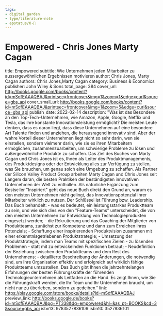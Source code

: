 ```yaml
---
tags: 
- digital_garden
- type/literature-note
- epstatus/0-🌰
---
```

# Empowered - Chris Jones Marty Cagan

title: Empowered
subtitle: Wie Unternehmen jeden Mitarbeiter zu aussergewöhnlichen Ergebnissen motivieren
author: Chris Jones, Marty Cagan
authors: Chris Jones,Marty Cagan
category: Business & Economics
publisher: John Wiley & Sons
total_page: 384
cover_url: http://books.google.com/books/content?id=mSdfEAAAQBAJ&printsec=frontcover&img=1&zoom=1&edge=curl&source=gbs_api
cover_small_url: http://books.google.com/books/content?id=mSdfEAAAQBAJ&printsec=frontcover&img=1&zoom=5&edge=curl&source=gbs_api
publish_date: 2022-02-14
description: "Was ist das Besondere an den Top-Tech-Unternehmen, wie Amazon, Apple, Google, Netflix und Tesla, das ihre konstante Innovationsleistung ermöglicht? Die meisten Leute denken, dass es daran liegt, dass diese Unternehmen auf eine besondere Art Talente finden und anziehen, die herausragend innovativ sind. Aber der wahre Vorteil dieser Unternehmen liegt nicht so sehr darin, wen sie einstellen, sondern vielmehr darin, wie sie es ihren Mitarbeitern ermöglichen, zusammenzuarbeiten, um schwierige Probleme zu lösen und außergewöhnliche Produkte zu schaffen. Das Ziel des Buches von Marty Cagan und Chris Jones ist es, Ihnen als Leiter des Produktmanagements, des Produktdesigns oder der Entwicklung alles zur Verfügung zu stellen, was Sie brauchen, um genau solch eine Umgebung zu schaffen. Als Partner der Silicon Valley Product Group arbeiten Marty Cagan und Chris Jones seit Langem daran, die besten Praktiken der beständigsten innovativen Unternehmen der Welt zu enthüllen. Als natürliche Ergänzung zum Bestseller &quot;Inspiriert&quot; geht das neue Buch direkt den Grund an, warum es den meisten Unternehmen nicht gelingt, das Innovationspotenzial ihrer Mitarbeiter wirklich zu nutzen. Der Schlüssel ist Führung bzw. Leadership. Das Buch behandelt: - was es bedeutet, ein leistungsstarkes Produktteam zu sein, und wie sich dies von den &quot;Feature-Teams&quot; unterscheidet, die von den meisten Unternehmen zur Entwicklung von Technologieprodukten eingesetzt werden; - die Rekrutierung und das Coaching der Mitglieder von Produktteams, zunächst zur Kompetenz und dann zum Erreichen ihres Potenzials; - Schaffung einer inspirierenden Produktvision zusammen mit einer erkenntnisgetriebenen Produktstrategie; - Umsetzung der Produktstrategie, indem man Teams mit spezifischen Zielen - zu lösenden Problemen - statt mit zu entwickelnden Funktionen betraut; - Neudefinition der Beziehung zwischen den Produktteams und dem Rest des Unternehmens; - detaillierte Beschreibung der Änderungen, die notwendig sind, um Ihre Organisation effektiv und erfolgreich auf wirklich fähige Produktteams umzustellen. Das Buch gibt Ihnen die jahrzehntelangen Erfahrungen der besten Führungskräfte der führenden Technologieunternehmen als Leitfaden an die Hand. Es zeigt Ihnen, wie Sie die Führungskraft werden, die Ihr Team und Ihr Unternehmen braucht, um nicht nur zu überleben, sondern zu gedeihen."
link: https://play.google.com/store/books/details?id=mSdfEAAAQBAJ
preview_link: http://books.google.de/books?id=mSdfEAAAQBAJ&pg=PT338&dq=empowered&hl=&as_pt=BOOKS&cd=3&source=gbs_api
isbn13: 9783527836109
isbn10: 3527836101

